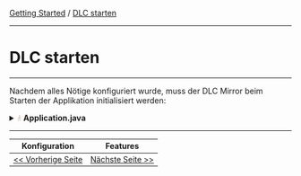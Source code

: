 <a href="./index.md">Getting Started</a> / <a href="./run_application.md">DLC starten</a>

<hr/>

# DLC starten

<hr/>

Nachdem alles Nötige konfiguriert wurde, muss der DLC Mirror beim Starten der Applikation
initialisiert werden:

<details>
<summary><img style="height: 12px" src="icons/java.svg"> <b>Application.java</b></summary>

```java
@SpringBootApplication
public class SampleApplication {

    static {
        Domain.initialize(new ReflectiveDomainMirrorFactory("sampleapp"));
    }

    public static void main(String[] args) {
        new SpringApplicationBuilder(ShopApplication.class).run(args);
    }
}
```
</details>

<hr/>

|            **Konfiguration**             |           **Features**            |
|:----------------------------------------:|:---------------------------------:|
| [<< Vorherige Seite](./configuration.md) | [Nächste Seite >>](./features.md) |